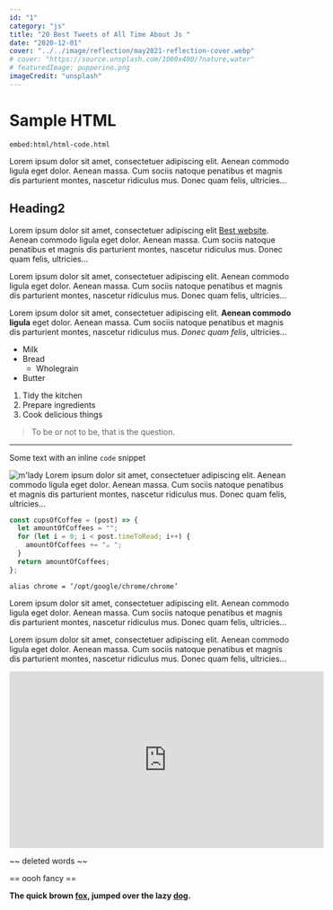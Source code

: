 ```yaml
---
id: "1"
category: "js"
title: "20 Best Tweets of All Time About Js "
date: "2020-12-01"
cover: "../../image/reflection/may2021-reflection-cover.webp"
# cover: "https://source.unsplash.com/1000x400/?nature,water"
# featuredImage: pupperino.png
imageCredit: "unsplash"
---
```


# Sample HTML

`embed:html/html-code.html`

Lorem ipsum dolor sit amet, consectetuer adipiscing elit. Aenean commodo ligula eget dolor. Aenean massa. Cum sociis natoque penatibus et magnis dis parturient montes, nascetur ridiculus mus. Donec quam felis, ultricies...

## Heading2

Lorem ipsum dolor sit amet, consectetuer adipiscing elit [Best website](https://alligator.io/ "Title Text"). Aenean commodo ligula eget dolor. Aenean massa. Cum sociis natoque penatibus et magnis dis parturient montes, nascetur ridiculus mus. Donec quam felis, ultricies...

Lorem ipsum dolor sit amet, consectetuer adipiscing elit. Aenean commodo ligula eget dolor. Aenean massa. Cum sociis natoque penatibus et magnis dis parturient montes, nascetur ridiculus mus. Donec quam felis, ultricies...

Lorem ipsum dolor sit amet, consectetuer adipiscing elit. **Aenean commodo ligula** eget dolor. Aenean massa. Cum sociis natoque penatibus et magnis dis parturient montes, nascetur ridiculus mus. _Donec quam felis_, ultricies...

- Milk
- Bread
  - Wholegrain
- Butter

1. Tidy the kitchen
2. Prepare ingredients
3. Cook delicious things

> To be or not to be, that is the question.

---

Some text with an inline `code` snippet

![m'lady](https://i.imgur.com/v8IVDka.jpg)
Lorem ipsum dolor sit amet, consectetuer adipiscing elit. Aenean commodo ligula eget dolor. Aenean massa. Cum sociis natoque penatibus et magnis dis parturient montes, nascetur ridiculus mus. Donec quam felis, ultricies...

```javascript
const cupsOfCoffee = (post) => {
  let amountOfCoffees = "";
  for (let i = 0; i < post.timeToRead; i++) {
    amountOfCoffees += "☕ ";
  }
  return amountOfCoffees;
};
```

```shell
alias chrome = ‘/opt/google/chrome/chrome’

```

Lorem ipsum dolor sit amet, consectetuer adipiscing elit. Aenean commodo ligula eget dolor. Aenean massa. Cum sociis natoque penatibus et magnis dis parturient montes, nascetur ridiculus mus. Donec quam felis, ultricies...

Lorem ipsum dolor sit amet, consectetuer adipiscing elit. Aenean commodo ligula eget dolor. Aenean massa. Cum sociis natoque penatibus et magnis dis parturient montes, nascetur ridiculus mus. Donec quam felis, ultricies...

<iframe width="560" height="315" src="https://www.youtube.com/embed/4n0xNbfJLR8" frameborder="0" allowfullscreen></iframe>

\~\~ deleted words \~\~

== oooh fancy ==

**The quick brown [fox][1], jumped over the lazy [dog][2].**

[1]: https://en.wikipedia.org/wiki/Fox "Wikipedia: Fox"
[2]: https://en.wikipedia.org/wiki/Dog "Wikipedia: Dog"
